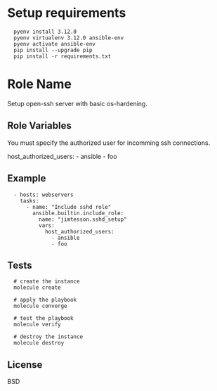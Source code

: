 Setup requirements
=========

```
  pyenv install 3.12.0
  pyenv virtualenv 3.12.0 ansible-env
  pyenv activate ansible-env
  pip install --upgrade pip
  pip install -r requirements.txt
```

Role Name
=========

Setup open-ssh server with basic os-hardening.

Role Variables
--------------

You must specify the authorized user for incomming ssh connections.

  host_authorized_users:
    - ansible
    - foo


Example
----------------

```
  - hosts: webservers
    tasks:
      - name: "Include sshd role"
        ansible.builtin.include_role:
          name: "jimtesson.sshd_setup"
          vars:
            host_authorized_users:
              - ansible
              - foo

```


Tests
----------------

```
  # create the instance
  molecule create

  # apply the playbook
  molecule converge

  # test the playbook
  molecule verify

  # destroy the instance
  molecule destroy  
```

License
-------

BSD
